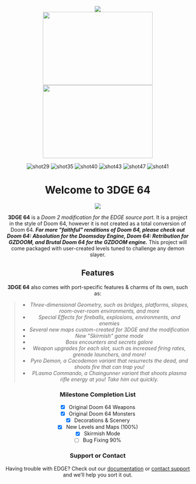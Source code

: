 <center><img src="https://imgur.com/aIOJGKP.png"> <br>

<div><img src="https://user-images.githubusercontent.com/33589559/200204760-6b83942a-b3ac-44a2-9bf5-3164bd3ea693.png" width="300" height="200"/></div>
  <div><img src="https://user-images.githubusercontent.com/33589559/200205477-e1ca4af9-1930-4ffe-8c16-55a4035cab1b.png" width="300" height="200"/></div>


![shot29](https://user-images.githubusercontent.com/33589559/200204788-1af18a4f-ed40-4292-8970-94ab4bd8924e.png)
![shot35](https://user-images.githubusercontent.com/33589559/200204804-0dd9c09c-1b05-4e7a-a20b-407a4e74a54c.png)
![shot40](https://user-images.githubusercontent.com/33589559/200204824-3b75790e-fefa-4226-8684-70228de40e82.png)
![shot43](https://user-images.githubusercontent.com/33589559/200204843-e60a06b8-b9b8-416c-9122-31ee19d639c8.png)
![shot47](https://user-images.githubusercontent.com/33589559/200204861-0a9fb759-45f8-4ba3-8acc-50619062f068.png)
![shot41](https://user-images.githubusercontent.com/33589559/200204871-29ea7b86-c458-4bb3-a8a8-5525f77ebb6c.png)

# Welcome to 3DGE 64 #
<center> <img src="http://i.imgur.com/FThCp1a.gif"> <br></center>

**3DGE 64** is a _Doom 2 modification for the EDGE source port._ It is a project in the style of Doom 64, however it is not created as a total conversion of Doom 64. _**For more "faithful" renditions of Doom 64, please check out Doom 64: Absolution for the Doomsday Engine, Doom 64: Retribution for GZDOOM, and Brutal Doom 64 for the GZDOOM engine.**_ This project will come packaged with user-created levels tuned to challenge any demon slayer. 
## Features

**3DGE 64** also comes with port-specific features & charms of its own, such as: 

>- _Three-dimensional Geometry, such as bridges, platforms, slopes, room-over-room environments, and more_
>- _Special Effects for fireballs, explosions, environments, and enemies_
>- _Several new maps custom-created for 3DGE and the modification_
>- _New "Skirmish" game mode_
>- _Boss encounters and secrets galore_
>- _Weapon upgrades for each slot, such as increased firing rates, grenade launchers, and more!_
>- _Pyro Demon, a Cacodemon variant that resurrects the dead, and shoots fire that can trap you!_
>- _PLasma Commando, a Chaingunner variant that shoots plasma rifle energy at you! Take him out quickly._

### Milestone Completion List ###
- [x] Original Doom 64 Weapons
- [x] Original Doom 64 Monsters
- [x] Decorations & Scenery
- [x] New Levels and Maps (100%)
- [x] Skirmish Mode
- [ ] Bug Fixing 90%

### Support or Contact

Having trouble with EDGE? Check out our [documentation](http://3dfxdev.net/edgewiki/index.php/Main_Page) or [contact support](https://github.com/contact) and we’ll help you sort it out.
